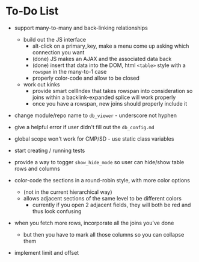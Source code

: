 To-Do List
==========

* support many-to-many and back-linking relationships
    * build out the JS interface
        * alt-click on a primary_key, make a menu come up asking which connection you want
        * (done) JS makes an AJAX and the associated data back
        * (done) insert that data into the DOM, html `<table>` style
          with a `rowspan` in the many-to-1 case
        * properly color-code and allow to be closed
    * work out kinks
        * provide smart cellIndex that takes rowspan into consideration
          so joins within a backlink-expanded splice will work properly
        * once you have a rowspan, new joins should properly include it

* change module/repo name to `db_viewer` - underscore not hyphen

* give a helpful error if user didn't fill out the `db_config.md`

* global scope won't work for CMP/SD - use static class variables

* start creating / running tests

* provide a way to togger `show_hide_mode` so user can hide/show table rows and columns

* color-code the sections in a round-robin style, with more color options
    * (not in the current hierarchical way)
    * allows adjacent sections of the same level to be different colors
        * currently if you open 2 adjacent fields, they will both be red and thus look confusing

* when you fetch more rows, incorporate all the joins you've done
    * but then you have to mark all those columns so you can collapse them

* implement limit and offset

